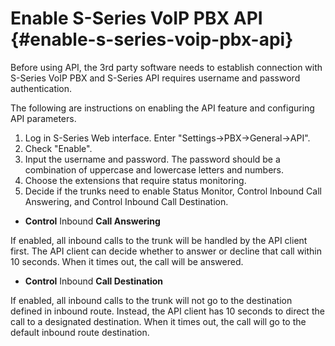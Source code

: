 # Enable S-Series VoIP PBX API {#enable-s-series-voip-pbx-api}

Before using API, the 3rd party software needs to establish connection with S-Series VoIP PBX and S-Series API requires username and password authentication.

The following are instructions on enabling the API feature and configuring API parameters.

1.  Log in S-Series Web interface. Enter &quot;Settings-&gt;PBX-&gt;General-&gt;API&quot;.
2.  Check &quot;Enable&quot;.
3.  Input the username and password. The password should be a combination of uppercase and lowercase letters and numbers.
4.  Choose the extensions that require status monitoring.
5.  Decide if the trunks need to enable Status Monitor, Control Inbound Call Answering, and Control Inbound Call Destination.

*   **Control** Inbound **Call Answering**

If enabled, all inbound calls to the trunk will be handled by the API client first. The API client can decide whether to answer or decline that call within 10 seconds. When it times out, the call will be answered.

*   **Control** Inbound **Call Destination**

If enabled, all inbound calls to the trunk will not go to the destination defined in inbound route. Instead, the API client has 10 seconds to direct the call to a designated destination. When it times out, the call will go to the default inbound route destination.
